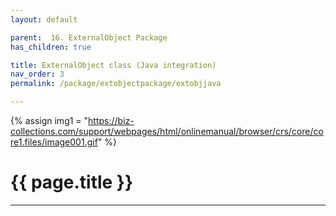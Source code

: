 ```yaml
---
layout: default

parent:  16. ExternalObject Package
has_children: true

title: ExternalObject class (Java integration)
nav_order: 3
permalink: /package/extobjectpackage/extobjjava

---
```

{% assign img1 = "https://biz-collections.com/support/webpages/html/onlinemanual/browser/crs/core/core1.files/image001.gif" %}

# {{ page.title }}

---
